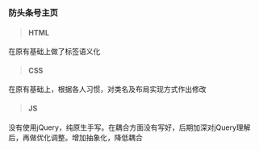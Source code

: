 ### 防头条号主页

> #### HTML
在原有基础上做了标签语义化

> #### CSS
在原有基础上，根据各人习惯，对类名及布局实现方式作出修改

> #### JS
没有使用jQuery，纯原生手写。在耦合方面没有写好，后期加深对jQuery理解后，再做优化调整。增加抽象化，降低耦合